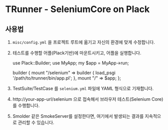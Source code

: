TRunner - SeleniumCore on Plack
===============================

사용법
------

1. `misc/config.yml` 을 프로젝트 루트에 옮기고 자신의 환경에 맞게 수정합니다.

2. 테스트를 수행할 어플(Plack기반)에 마운트시키고, 어플을 실행합니다.

    use Plack::Builder;
    use MyApp;
    my $app = MyApp->run;

    builder {
        mount "/selenium" => builder {
            load_psgi '/path/to/trunner/bin/app.pl';
        },
        mount "/" => $app; 
    };

3. TestSuite/TestCase 를 `selenium.yml` 파일에 YAML 형식으로 기재합니다.

4. http://your-app-url/selenium 으로 접속해서 브라우저 테스트(Selenium Core) 를 수행합니다.

5. Smolder 같은 SmokeServer를 설정한다면, 여기에서 발생되는 결과를 지속적으로 관리할 수 있습니다.
